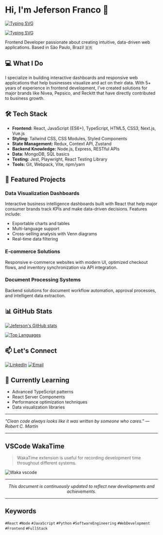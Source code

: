 # Hi, I'm Jeferson Franco 👋

[![Typing SVG](https://readme-typing-svg.demolab.com/?lines=ReactJS;NodeJS;Python;AI+and+LLM;English+and+Spanish+spokesperson;Portuguese+native+speaker;pet+lover;DeepSeek+fanboy;let's+connect+on+LinkedIn)](https://github.com/jeferson-franco)

[![Typing SVG](https://readme-typing-svg.demolab.com/?lines=NodeJS;Python;AI+and+LLM;English+and+Spanish+spokesperson;Portuguese+native+speaker;pet+lover;DeepSeek+fanboy;let's+connect+on+LinkedIn;ReactJS)](https://github.com/jeferson-franco)

Frontend Developer passionate about creating intuitive, data-driven web applications. Based in São Paulo, Brazil 🇧🇷

## 💻 What I Do

I specialize in building interactive dashboards and responsive web applications that help businesses visualize and act on their data. With 5+ years of experience in frontend development, I've created solutions for major brands like Nivea, Pepsico, and Reckitt that have directly contributed to business growth.

## 🛠️ Tech Stack

- **Frontend:** React, JavaScript (ES6+), TypeScript, HTML5, CSS3, Next.js, Vue.js
- **Styling:** Tailwind CSS, CSS Modules, Styled Components
- **State Management:** Redux, Context API, Zustand
- **Backend Knowledge:** Node.js, Express, RESTful APIs
- **Data:** MongoDB, SQL basics
- **Testing:** Jest, Playwright, React Testing Library
- **Tools:** Git, Webpack, Vite, npm/yarn

## 🌟 Featured Projects

### Data Visualization Dashboards
Interactive business intelligence dashboards built with React that help major consumer brands track KPIs and make data-driven decisions. Features include:
- Exportable charts and tables
- Multi-language support
- Cross-selling analysis with Venn diagrams
- Real-time data filtering

### E-commerce Solutions
Responsive e-commerce websites with modern UI, optimized checkout flows, and inventory synchronization via API integration.

### Document Processing Systems
Backend solutions for document workflow automation, approval processes, and intelligent data extraction.

## 📊 GitHub Stats

[![Jeferson's GitHub stats](https://github-readme-stats.vercel.app/api?username=jeferson-franco&show_icons=true&theme=dracula)](https://github.com/jeferson-franco)

[![Top Languages](https://github-readme-stats.vercel.app/api/top-langs/?username=jeferson-franco&layout=compact&theme=dracula)](https://github.com/jeferson-franco)

## 📫 Let's Connect

[![LinkedIn](https://img.shields.io/badge/LinkedIn-jefersonfranco-blue?style=flat-square&logo=linkedin)](https://linkedin.com/in/jefersonfranco/)
[![Email](https://img.shields.io/badge/Email-jefersonfranco%40protonmail.com-red?style=flat-square&logo=gmail)](mailto:jefersonfranco@protonmail.com)

## 🌱 Currently Learning

- Advanced TypeScript patterns
- React Server Components
- Performance optimization techniques
- Data visualization libraries

---

*"Clean code always looks like it was written by someone who cares." — Robert C. Martin*

---

## VSCode WakaTime

> WakaTime extension is useful for recording development time throughout different systems.

![Waka vscode](https://wakatime.com/share/@328ec2d1-7a5b-47b2-8ff2-1d3c2f9fa1a9/ae7a4b23-a486-4c32-9402-e4147d7dfac8.svg)

---

<div align="center">

*This document is continuously updated to reflect new developments and achievements.*

</div>

---

## Keywords

`#React` `#Node` `#JavaScript` `#Python` `#SoftwareEngineering` `#WebDevelopment` `#Frontend` `#FullStack`
